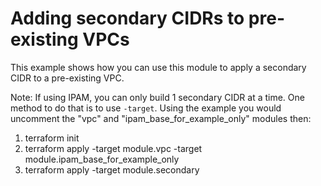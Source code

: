 # Adding secondary CIDRs to pre-existing VPCs

This example shows how you can use this module to apply a secondary CIDR to a pre-existing VPC.

Note: If using IPAM, you can only build 1 secondary CIDR at a time. One method to do that is to use `-target`. Using the example you would uncomment the "vpc" and "ipam_base_for_example_only" modules then:

1. terraform init
1. terraform apply -target module.vpc -target module.ipam_base_for_example_only
1. terraform apply -target module.secondary
